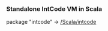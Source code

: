 ### Standalone IntCode VM in Scala
package "intcode" -> [/Scala/intcode](https://github.com/kamoshi/Advent-of-Code/tree/master/2019/Scala/intcode)
